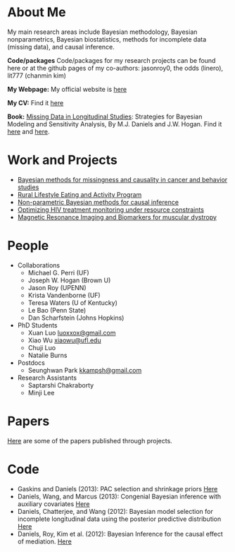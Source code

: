 # About Me
My main research areas include Bayesian methodology, Bayesian nonparametrics,
Bayesian biostatistics, methods for incomplete data (missing data), and causal inference.

**Code/packages**
Code/packages for my research projects can be found here or at the github pages of my co-authors: jasonroy0, the odds (linero), lit777 (chanmin kim)

**My Webpage:** My official website is [here](http://www.stat.ufl.edu/~daniels)

**My CV:** Find it [here](http://www.stat.ufl.edu/~daniels/cv.pdf)

**Book:** [Missing Data in Longitudinal Studies](http://www.stat.ufl.edu/~daniels/book.html): Strategies for Bayesian Modeling and Sensitivity Analysis, By M.J. Daniels and J.W. Hogan. Find it [here](https://www.crcpress.com/Missing-Data-in-Longitudinal-Studies-Strategies-for-Bayesian-Modeling-and/Daniels-Hogan/p/book/9781584886099) and [here](https://www.amazon.com/Missing-Data-Longitudinal-Studies-Sensitivity/dp/1584886099/ref=sr_1_1?ie=UTF8&s=books&qid=1199369004&sr=8-1).

# Work and Projects
- [Bayesian methods for missingness and causality in cancer and behavior studies](https://projectreporter.nih.gov/project_info_description.cfm?aid=9041551&icde=30970107&ddparam=&ddvalue=&ddsub=&cr=1&csb=default&cs=ASC)
- [Rural Lifestyle Eating and Activity Program](https://projectreporter.nih.gov/project_info_description.cfm?aid=8838238&icde=0)
- [Non-parametric Bayesian methods for causal inference](https://projectreporter.nih.gov/project_info_description.cfm?aid=8751341&icde=24824471)
- [Optimizing HIV treatment monitoring under resource constraints](https://projectreporter.nih.gov/project_info_description.cfm?aid=8960923&icde=30973443&ddparam=&ddvalue=&ddsub=&cr=4&csb=default&cs=ASC)
- [Magnetic Resonance Imaging and Biomarkers for muscular dystropy](https://projectreporter.nih.gov/project_info_description.cfm?aid=9134683&icde=31166378&ddparam=&ddvalue=&ddsub=&cr=1&csb=default&cs=ASC)



# People
- Collaborations
  - Michael G. Perri (UF)
  - Joseph W. Hogan (Brown U)
  - Jason Roy (UPENN)
  - Krista Vandenborne (UF)
  - Teresa Waters (U of Kentucky)
  - Le Bao (Penn State)
  - Dan Scharfstein (Johns Hopkins)
- PhD Students
  - Xuan Luo <luoxxox@gmail.com>
  - Xiao Wu <xiaowu@ufl.edu>
  - Chuji Luo
  - Natalie Burns
- Postdocs
  - Seunghwan Park <kkampsh@gmail.com>
- Research Assistants
  - Saptarshi Chakraborty
  - Minji Lee



# Papers
  [Here](https://github.com/mjdaniels/Papers) are some of the papers published through projects.

# Code
- Gaskins and Daniels (2013): PAC selection and shrinkage priors [Here](http://www.stat.ufl.edu/~daniels/code/PACS_supplement)
- Daniels, Wang, and Marcus (2013): Congenial Bayesian inference with auxiliary covariates [Here](http://www.stat.ufl.edu/~daniels/code/DWM_code)
- Daniels, Chatterjee, and Wang (2012): Bayesian model selection for incomplete longitudinal data using the posterior predictive distribution [Here](http://www.stat.ufl.edu/~daniels/code/DCW2012)
- Daniels, Roy, Kim et al. (2012): Bayesian Inference for the causal effect of mediation. [Here](http://www.stat.ufl.edu/~daniels/code/DRK2012)



